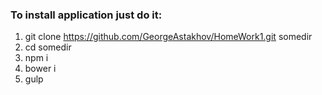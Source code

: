 ### To install application just do it:
1. git clone https://github.com/GeorgeAstakhov/HomeWork1.git somedir
2. cd somedir
3. npm i
4. bower i
5. gulp